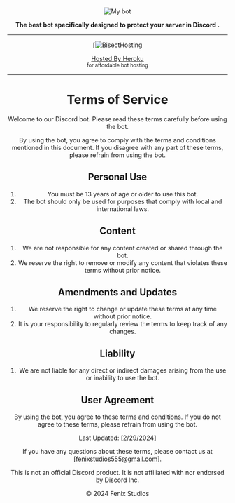 <div align="center">
<br>

![My bot](https://cdn.discordapp.com/attachments/1212033139208228884/1212825164685910107/image.png?ex=65f33e74&is=65e0c974&hm=c5c5c8a538879647d6c1e950995ac0b52185d04e33bdcb0ed580fb275b7e66b4&)

**The best bot specifically designed to protect your server in Discord .**

---

[![BisectHosting](https://entrision.com/images/jpg/blog/heroku-banner-f7c1e60a.jpg)

<a href="https://www.heroku.com/">Hosted By Heroku</a>
<br>
<sub>for affordable bot hosting</sub>

---

# Terms of Service

Welcome to our Discord bot. Please read these terms carefully before using the bot.

By using the bot, you agree to comply with the terms and conditions mentioned in this document. If you disagree with any part of these terms, please refrain from using the bot.

## Personal Use

1. You must be 13 years of age or older to use this bot.
2. The bot should only be used for purposes that comply with local and international laws.

## Content

1. We are not responsible for any content created or shared through the bot.
2. We reserve the right to remove or modify any content that violates these terms without prior notice.

## Amendments and Updates

1. We reserve the right to change or update these terms at any time without prior notice.
2. It is your responsibility to regularly review the terms to keep track of any changes.

## Liability

1. We are not liable for any direct or indirect damages arising from the use or inability to use the bot.

## User Agreement

By using the bot, you agree to these terms and conditions. If you do not agree to these terms, please refrain from using the bot.

Last Updated: [2/29/2024]

If you have any questions about these terms, please contact us at [fenixstudios555@gmail.com].

This is not an official Discord product. It is not affiliated with nor endorsed by Discord Inc.

© 2024 Fenix Studios

